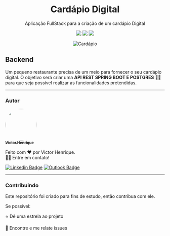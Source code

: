 <h1 align="center">Cardápio Digital</h1>
<p align="center">Aplicação FullStack para a criação de um cardápio Digital</p>

<p align="center">
     <a alt="Java">
        <img src="https://img.shields.io/badge/Java-v17-blue.svg" />
    </a>
    <a alt="Spring Boot">
        <img src="https://img.shields.io/badge/Spring%20Boot-v3.2.1-brightgreen.svg" />
    </a>
    <a alt="Spring Boot">
        <img src="https://img.shields.io/badge/Postgres-v16--alpine-orange.svg" />
    </a>
</p>

<div align="center">
<img src="https://media.giphy.com/media/jvyfTmkj5oAyaAU8jL/giphy.gif" alt="Cardápio">
</div>

<h2>Backend</h2>

<p>
Um pequeno restaurante precisa de um meio para fornecer o seu cardápio digital. O objetivo será criar uma <strong>API REST SPRING BOOT E POSTGRES</strong> 🍃🐘 para que seja possível realizar as funcionalidades pretendidas.
</p>

<hr>
<h3>Autor</h3>

<a href="https://www.linkedin.com/in/victorhenriqu3/">
 <img style="border-radius: 50%;" src="https://avatars.githubusercontent.com/u/43153097?v=4" width="100px;" alt=""/>
 <br />
 <sub><b>Victor Henrique</b></sub></a> <a href="mailto:victorhenriqu3@outlook.com" title="Email"></a>

Feito com ❤️ por Victor Henrique.
<br/>👋🏽 Entre em contato!

[![Linkedin Badge](https://img.shields.io/badge/-Victor%20Henrique-blue?style=flat-square&logo=Linkedin&logoColor=white&link=https://www.linkedin.com/in/victorhenriqu3/)](https://www.linkedin.com/in/victorhenriqu3/)
[![Outlook Badge](https://img.shields.io/badge/-victorhenriqu3@outlook.com-blue?style=flat-square&logo=microsoft-outlook&logoColor=white&link=mailto:victorhenriqu3@outlook.com)](mailto:victorhenriqu3@outlook.com)

<hr>
<h3>Contribuindo</h3>

Este repositório foi criado para fins de estudo, então contribua com ele.<br>

Se possível:

⭐️ Dê uma estrela ao projeto

🐛 Encontre e me relate issues
